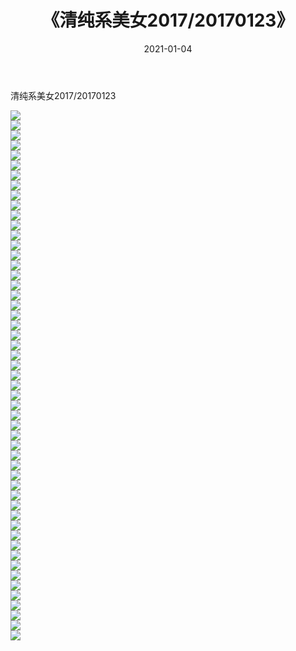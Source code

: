 ﻿---
layout: post
title:  《清纯系美女2017/20170123》
date:   2021-01-04
img: http://pic.660000.xyz/1:/清纯系美女/2017/20170123/000.jpg
categories: [美女, 清纯, 唯美]
---

清纯系美女2017/20170123

 ![](http://pic.660000.xyz/1:/清纯系美女/2017/20170123/001.jpg) <br>![](http://pic.660000.xyz/1:/清纯系美女/2017/20170123/002.jpg) <br>![](http://pic.660000.xyz/1:/清纯系美女/2017/20170123/003.jpg) <br>![](http://pic.660000.xyz/1:/清纯系美女/2017/20170123/004.jpg) <br>![](http://pic.660000.xyz/1:/清纯系美女/2017/20170123/005.jpg) <br>![](http://pic.660000.xyz/1:/清纯系美女/2017/20170123/006.jpg) <br>![](http://pic.660000.xyz/1:/清纯系美女/2017/20170123/007.jpg) <br>![](http://pic.660000.xyz/1:/清纯系美女/2017/20170123/008.jpg) <br>![](http://pic.660000.xyz/1:/清纯系美女/2017/20170123/009.jpg) <br>![](http://pic.660000.xyz/1:/清纯系美女/2017/20170123/010.jpg) <br>![](http://pic.660000.xyz/1:/清纯系美女/2017/20170123/011.jpg) <br>![](http://pic.660000.xyz/1:/清纯系美女/2017/20170123/012.jpg) <br>![](http://pic.660000.xyz/1:/清纯系美女/2017/20170123/013.jpg) <br>![](http://pic.660000.xyz/1:/清纯系美女/2017/20170123/014.jpg) <br>![](http://pic.660000.xyz/1:/清纯系美女/2017/20170123/015.jpg) <br>![](http://pic.660000.xyz/1:/清纯系美女/2017/20170123/016.jpg) <br>![](http://pic.660000.xyz/1:/清纯系美女/2017/20170123/017.jpg) <br>![](http://pic.660000.xyz/1:/清纯系美女/2017/20170123/018.jpg) <br>![](http://pic.660000.xyz/1:/清纯系美女/2017/20170123/019.jpg) <br>![](http://pic.660000.xyz/1:/清纯系美女/2017/20170123/020.jpg) <br>![](http://pic.660000.xyz/1:/清纯系美女/2017/20170123/021.jpg) <br>![](http://pic.660000.xyz/1:/清纯系美女/2017/20170123/022.jpg) <br>![](http://pic.660000.xyz/1:/清纯系美女/2017/20170123/023.jpg) <br>![](http://pic.660000.xyz/1:/清纯系美女/2017/20170123/024.jpg) <br>![](http://pic.660000.xyz/1:/清纯系美女/2017/20170123/025.jpg) <br>![](http://pic.660000.xyz/1:/清纯系美女/2017/20170123/026.jpg) <br>![](http://pic.660000.xyz/1:/清纯系美女/2017/20170123/027.jpg) <br>![](http://pic.660000.xyz/1:/清纯系美女/2017/20170123/028.jpg) <br>![](http://pic.660000.xyz/1:/清纯系美女/2017/20170123/029.jpg) <br>![](http://pic.660000.xyz/1:/清纯系美女/2017/20170123/030.jpg) <br>![](http://pic.660000.xyz/1:/清纯系美女/2017/20170123/031.jpg) <br>![](http://pic.660000.xyz/1:/清纯系美女/2017/20170123/032.jpg) <br>![](http://pic.660000.xyz/1:/清纯系美女/2017/20170123/033.jpg) <br>![](http://pic.660000.xyz/1:/清纯系美女/2017/20170123/034.jpg) <br>![](http://pic.660000.xyz/1:/清纯系美女/2017/20170123/035.jpg) <br>![](http://pic.660000.xyz/1:/清纯系美女/2017/20170123/036.jpg) <br>![](http://pic.660000.xyz/1:/清纯系美女/2017/20170123/037.jpg) <br>![](http://pic.660000.xyz/1:/清纯系美女/2017/20170123/038.jpg) <br>![](http://pic.660000.xyz/1:/清纯系美女/2017/20170123/039.jpg) <br>![](http://pic.660000.xyz/1:/清纯系美女/2017/20170123/040.jpg) <br>![](http://pic.660000.xyz/1:/清纯系美女/2017/20170123/041.jpg) <br>![](http://pic.660000.xyz/1:/清纯系美女/2017/20170123/042.jpg) <br>![](http://pic.660000.xyz/1:/清纯系美女/2017/20170123/043.jpg) <br>![](http://pic.660000.xyz/1:/清纯系美女/2017/20170123/044.jpg) <br>![](http://pic.660000.xyz/1:/清纯系美女/2017/20170123/045.jpg) <br>![](http://pic.660000.xyz/1:/清纯系美女/2017/20170123/046.jpg) <br>![](http://pic.660000.xyz/1:/清纯系美女/2017/20170123/047.jpg) <br>![](http://pic.660000.xyz/1:/清纯系美女/2017/20170123/048.jpg) <br>![](http://pic.660000.xyz/1:/清纯系美女/2017/20170123/049.jpg) <br>![](http://pic.660000.xyz/1:/清纯系美女/2017/20170123/050.jpg) <br>![](http://pic.660000.xyz/1:/清纯系美女/2017/20170123/051.jpg) <br>![](http://pic.660000.xyz/1:/清纯系美女/2017/20170123/052.jpg) <br>![](http://pic.660000.xyz/1:/清纯系美女/2017/20170123/053.jpg) <br>